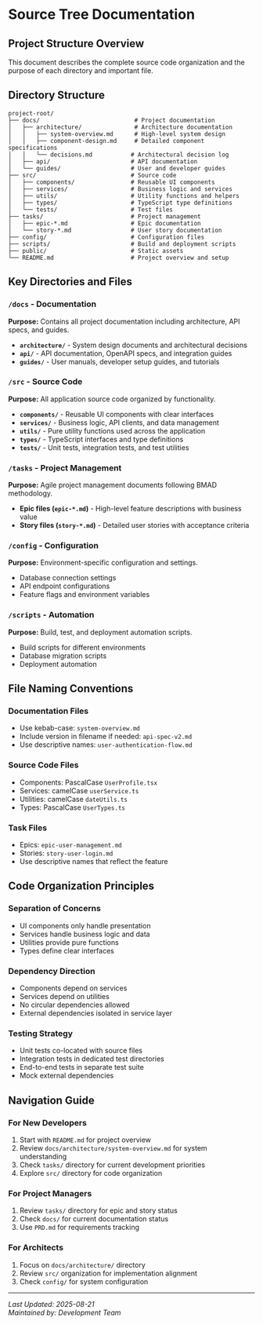 # Source Tree Documentation

## Project Structure Overview
This document describes the complete source code organization and the purpose of each directory and important file.

## Directory Structure
```
project-root/
├── docs/                           # Project documentation
│   ├── architecture/               # Architecture documentation
│   │   ├── system-overview.md      # High-level system design
│   │   ├── component-design.md     # Detailed component specifications
│   │   └── decisions.md           # Architectural decision log
│   ├── api/                       # API documentation
│   └── guides/                    # User and developer guides
├── src/                           # Source code
│   ├── components/                # Reusable UI components
│   ├── services/                  # Business logic and services
│   ├── utils/                     # Utility functions and helpers
│   ├── types/                     # TypeScript type definitions
│   └── tests/                     # Test files
├── tasks/                         # Project management
│   ├── epic-*.md                  # Epic documentation
│   └── story-*.md                 # User story documentation
├── config/                        # Configuration files
├── scripts/                       # Build and deployment scripts
├── public/                        # Static assets
└── README.md                      # Project overview and setup
```

## Key Directories and Files

### `/docs` - Documentation
**Purpose:** Contains all project documentation including architecture, API specs, and guides.

- **`architecture/`** - System design documents and architectural decisions
- **`api/`** - API documentation, OpenAPI specs, and integration guides  
- **`guides/`** - User manuals, developer setup guides, and tutorials

### `/src` - Source Code
**Purpose:** All application source code organized by functionality.

- **`components/`** - Reusable UI components with clear interfaces
- **`services/`** - Business logic, API clients, and data management
- **`utils/`** - Pure utility functions used across the application
- **`types/`** - TypeScript interfaces and type definitions
- **`tests/`** - Unit tests, integration tests, and test utilities

### `/tasks` - Project Management  
**Purpose:** Agile project management documents following BMAD methodology.

- **Epic files (`epic-*.md`)** - High-level feature descriptions with business value
- **Story files (`story-*.md`)** - Detailed user stories with acceptance criteria

### `/config` - Configuration
**Purpose:** Environment-specific configuration and settings.

- Database connection settings
- API endpoint configurations  
- Feature flags and environment variables

### `/scripts` - Automation
**Purpose:** Build, test, and deployment automation scripts.

- Build scripts for different environments
- Database migration scripts
- Deployment automation

## File Naming Conventions

### Documentation Files
- Use kebab-case: `system-overview.md`
- Include version in filename if needed: `api-spec-v2.md`
- Use descriptive names: `user-authentication-flow.md`

### Source Code Files  
- Components: PascalCase `UserProfile.tsx`
- Services: camelCase `userService.ts`
- Utilities: camelCase `dateUtils.ts`
- Types: PascalCase `UserTypes.ts`

### Task Files
- Epics: `epic-user-management.md`
- Stories: `story-user-login.md`
- Use descriptive names that reflect the feature

## Code Organization Principles

### Separation of Concerns
- UI components only handle presentation
- Services handle business logic and data
- Utilities provide pure functions
- Types define clear interfaces

### Dependency Direction
- Components depend on services
- Services depend on utilities
- No circular dependencies allowed
- External dependencies isolated in service layer

### Testing Strategy
- Unit tests co-located with source files
- Integration tests in dedicated test directories
- End-to-end tests in separate test suite
- Mock external dependencies

## Navigation Guide

### For New Developers
1. Start with `README.md` for project overview
2. Review `docs/architecture/system-overview.md` for system understanding
3. Check `tasks/` directory for current development priorities
4. Explore `src/` directory for code organization

### For Project Managers
1. Review `tasks/` directory for epic and story status
2. Check `docs/` for current documentation status
3. Use `PRD.md` for requirements tracking

### For Architects
1. Focus on `docs/architecture/` directory
2. Review `src/` organization for implementation alignment
3. Check `config/` for system configuration

---
*Last Updated: 2025-08-21*  
*Maintained by: Development Team*
